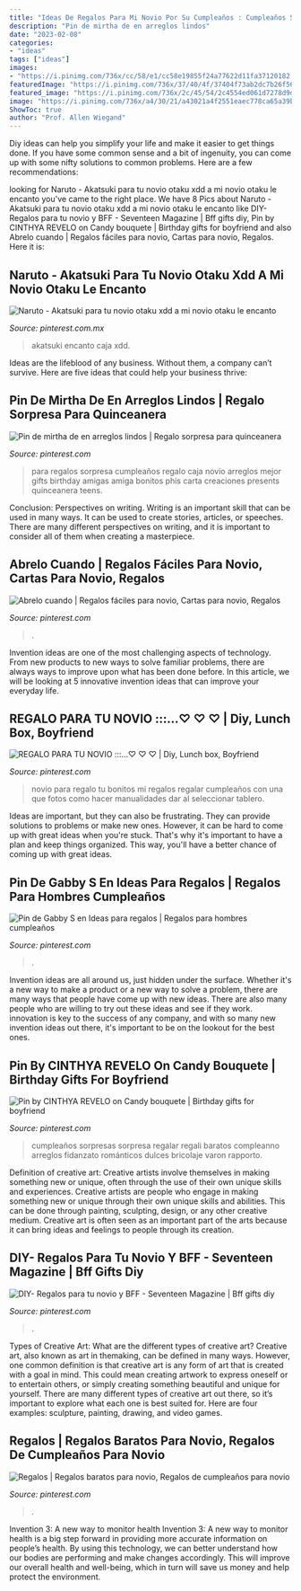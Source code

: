 ```yaml
---
title: "Ideas De Regalos Para Mi Novio Por Su Cumpleaños : Cumpleaños Sorpresas Sorpresa Regalar Regali Baratos Compleanno Arreglos Fidanzato Románticos Dulces Bricolaje Varon Rapporto"
description: "Pin de mirtha de en arreglos lindos"
date: "2023-02-08"
categories:
- "ideas"
tags: ["ideas"]
images:
- "https://i.pinimg.com/736x/cc/58/e1/cc58e19855f24a77622d11fa37120182.jpg"
featuredImage: "https://i.pinimg.com/736x/37/40/4f/37404f73ab2dc7b26f56813e22fbbc55.jpg"
featured_image: "https://i.pinimg.com/736x/2c/45/54/2c4554ed061d7278d9df8898605a3348.jpg"
image: "https://i.pinimg.com/736x/a4/30/21/a43021a4f2551eaec778ca65a39b58be.jpg"
ShowToc: true
author: "Prof. Allen Wiegand"
---
```



Diy ideas can help you simplify your life and make it easier to get things done. If you have some common sense and a bit of ingenuity, you can come up with some nifty solutions to common problems. Here are a few recommendations: 

	

		
looking for Naruto - Akatsuki para tu novio otaku xdd a mi novio otaku le encanto you've came to the right place. We have 8 Pics about Naruto - Akatsuki para tu novio otaku xdd a mi novio otaku le encanto like DIY- Regalos para tu novio y BFF - Seventeen Magazine | Bff gifts diy, Pin by CINTHYA REVELO on Candy bouquete | Birthday gifts for boyfriend and also Abrelo cuando | Regalos fáciles para novio, Cartas para novio, Regalos. Here it is:
		
    
## Naruto - Akatsuki Para Tu Novio Otaku Xdd A Mi Novio Otaku Le Encanto

<img loading=lazy src="https://i.pinimg.com/736x/a0/4a/c8/a04ac83e82c8bdad214d1b5ee896d4a9.jpg" onerror="this.onerror=null;this.src='https://tse3.mm.bing.net/th?id=OIP.AA2CqIpvC_mJClHqZR_BhgHaEK&amp;pid=15.1';" alt="Naruto - Akatsuki para tu novio otaku xdd a mi novio otaku le encanto">

_Source: pinterest.com.mx_

>akatsuki encanto caja xdd. 

	

Ideas are the lifeblood of any business. Without them, a company can’t survive. Here are five ideas that could help your business thrive:

    
## Pin De Mirtha De En Arreglos Lindos | Regalo Sorpresa Para Quinceanera

<img loading=lazy src="https://i.pinimg.com/736x/cf/73/07/cf7307d3e00623ff0ebaf8285a620873.jpg" onerror="this.onerror=null;this.src='https://tse1.mm.bing.net/th?id=OIP.VyiylN1mZ9RAU5b8pnpbewHaHa&amp;pid=15.1';" alt="Pin de mirtha de en arreglos lindos | Regalo sorpresa para quinceanera">

_Source: pinterest.com_

>para regalos sorpresa cumpleaños regalo caja novio arreglos mejor gifts birthday amigas amiga bonitos phis carta creaciones presents quinceanera teens. 

	

Conclusion: Perspectives on writing.
Writing is an important skill that can be used in many ways. It can be used to create stories, articles, or speeches. There are many different perspectives on writing, and it is important to consider all of them when creating a masterpiece.

    
## Abrelo Cuando | Regalos Fáciles Para Novio, Cartas Para Novio, Regalos

<img loading=lazy src="https://i.pinimg.com/736x/2c/45/54/2c4554ed061d7278d9df8898605a3348.jpg" onerror="this.onerror=null;this.src='https://tse1.mm.bing.net/th?id=OIP.Y1vxZ_WPzBM5n-uYTJSrlwHaJ3&amp;pid=15.1';" alt="Abrelo cuando | Regalos fáciles para novio, Cartas para novio, Regalos">

_Source: pinterest.com_

>. 

	

Invention ideas are one of the most challenging aspects of technology. From new products to new ways to solve familiar problems, there are always ways to improve upon what has been done before. In this article, we will be looking at 5 innovative invention ideas that can improve your everyday life.

    
## REGALO PARA TU NOVIO :::...♡ ♡ ♡ | Diy, Lunch Box, Boyfriend

<img loading=lazy src="https://i.pinimg.com/736x/52/81/72/528172da88ad888fed096ac65de02376.jpg" onerror="this.onerror=null;this.src='https://tse3.mm.bing.net/th?id=OIP.M96g8s1AcEvew5q8ZiQt-QFNC7&amp;pid=15.1';" alt="REGALO PARA TU NOVIO :::...♡ ♡ ♡ | Diy, Lunch box, Boyfriend">

_Source: pinterest.com_

>novio para regalo tu bonitos mi regalos regalar cumpleaños con una que fotos como hacer manualidades dar al seleccionar tablero. 

	

Ideas are important, but they can also be frustrating. They can provide solutions to problems or make new ones. However, it can be hard to come up with great ideas when you're stuck. That's why it's important to have a plan and keep things organized. This way, you'll have a better chance of coming up with great ideas.

    
## Pin De Gabby S En Ideas Para Regalos | Regalos Para Hombres Cumpleaños

<img loading=lazy src="https://i.pinimg.com/736x/cc/58/e1/cc58e19855f24a77622d11fa37120182.jpg" onerror="this.onerror=null;this.src='https://tse1.mm.bing.net/th?id=OIP.VsnxRGoZtK2VNSYaJzTZwQHaJ4&amp;pid=15.1';" alt="Pin de Gabby S en Ideas para regalos | Regalos para hombres cumpleaños">

_Source: pinterest.com_

>. 

	

Invention ideas are all around us, just hidden under the surface. Whether it's a new way to make a product or a new way to solve a problem, there are many ways that people have come up with new ideas. There are also many people who are willing to try out these ideas and see if they work. innovation is key to the success of any company, and with so many new invention ideas out there, it's important to be on the lookout for the best ones.

    
## Pin By CINTHYA REVELO On Candy Bouquete | Birthday Gifts For Boyfriend

<img loading=lazy src="https://i.pinimg.com/736x/c3/f5/a3/c3f5a3cead065219c899b49364153579.jpg" onerror="this.onerror=null;this.src='https://tse3.mm.bing.net/th?id=OIP.dwQRnbT3oQD-GQ3uZhUT-QHaJ4&amp;pid=15.1';" alt="Pin by CINTHYA REVELO on Candy bouquete | Birthday gifts for boyfriend">

_Source: pinterest.com_

>cumpleaños sorpresas sorpresa regalar regali baratos compleanno arreglos fidanzato románticos dulces bricolaje varon rapporto. 

	

Definition of creative art: Creative artists involve themselves in making something new or unique, often through the use of their own unique skills and experiences.
Creative artists are people who engage in making something new or unique through their own unique skills and abilities. This can be done through painting, sculpting, design, or any other creative medium. Creative art is often seen as an important part of the arts because it can bring ideas and feelings to people through its creation.

    
## DIY- Regalos Para Tu Novio Y BFF - Seventeen Magazine | Bff Gifts Diy

<img loading=lazy src="https://i.pinimg.com/736x/a4/30/21/a43021a4f2551eaec778ca65a39b58be.jpg" onerror="this.onerror=null;this.src='https://tse2.mm.bing.net/th?id=OIP.Lp_aMe6K6UaJcq9fo69pFQHaKM&amp;pid=15.1';" alt="DIY- Regalos para tu novio y BFF - Seventeen Magazine | Bff gifts diy">

_Source: pinterest.com_

>. 

	

Types of Creative Art: What are the different types of creative art?
Creative art, also known as art in themaking, can be defined in many ways. However, one common definition is that creative art is any form of art that is created with a goal in mind. This could mean creating artwork to express oneself or to entertain others, or simply creating something beautiful and unique for yourself. There are many different types of creative art out there, so it’s important to explore what each one is best suited for. Here are four examples: sculpture, painting, drawing, and video games.

    
## Regalos | Regalos Baratos Para Novio, Regalos De Cumpleaños Para Novio

<img loading=lazy src="https://i.pinimg.com/736x/37/40/4f/37404f73ab2dc7b26f56813e22fbbc55.jpg" onerror="this.onerror=null;this.src='https://tse1.mm.bing.net/th?id=OIP.f3OmnQ4vakykJlQwnRfsWAHaNL&amp;pid=15.1';" alt="Regalos | Regalos baratos para novio, Regalos de cumpleaños para novio">

_Source: pinterest.com_

>. 

	

Invention 3: A new way to monitor health
Invention 3: A new way to monitor health is a big step forward in providing more accurate information on people’s health. By using this technology, we can better understand how our bodies are performing and make changes accordingly. This will improve our overall health and well-being, which in turn will save us money and help protect the environment.

